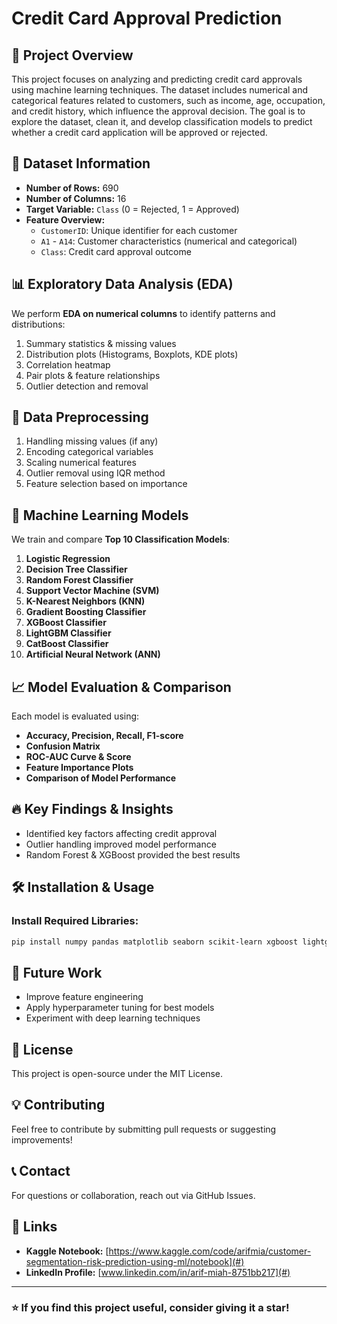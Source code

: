 # Credit Card Approval Prediction

## 📌 Project Overview
This project focuses on analyzing and predicting credit card approvals using machine learning techniques. The dataset includes numerical and categorical features related to customers, such as income, age, occupation, and credit history, which influence the approval decision. The goal is to explore the dataset, clean it, and develop classification models to predict whether a credit card application will be approved or rejected.

## 📂 Dataset Information
- **Number of Rows:** 690
- **Number of Columns:** 16
- **Target Variable:** `Class` (0 = Rejected, 1 = Approved)
- **Feature Overview:**
  - `CustomerID`: Unique identifier for each customer
  - `A1` - `A14`: Customer characteristics (numerical and categorical)
  - `Class`: Credit card approval outcome

## 📊 Exploratory Data Analysis (EDA)
We perform **EDA on numerical columns** to identify patterns and distributions:
1. Summary statistics & missing values
2. Distribution plots (Histograms, Boxplots, KDE plots)
3. Correlation heatmap
4. Pair plots & feature relationships
5. Outlier detection and removal

## 🔧 Data Preprocessing
1. Handling missing values (if any)
2. Encoding categorical variables
3. Scaling numerical features
4. Outlier removal using IQR method
5. Feature selection based on importance

## 🤖 Machine Learning Models
We train and compare **Top 10 Classification Models**:
1. **Logistic Regression**
2. **Decision Tree Classifier**
3. **Random Forest Classifier**
4. **Support Vector Machine (SVM)**
5. **K-Nearest Neighbors (KNN)**
6. **Gradient Boosting Classifier**
7. **XGBoost Classifier**
8. **LightGBM Classifier**
9. **CatBoost Classifier**
10. **Artificial Neural Network (ANN)**

## 📈 Model Evaluation & Comparison
Each model is evaluated using:
- **Accuracy, Precision, Recall, F1-score**
- **Confusion Matrix**
- **ROC-AUC Curve & Score**
- **Feature Importance Plots**
- **Comparison of Model Performance**

## 🔥 Key Findings & Insights
- Identified key factors affecting credit approval
- Outlier handling improved model performance
- Random Forest & XGBoost provided the best results

## 🛠 Installation & Usage
### Install Required Libraries:
```bash
pip install numpy pandas matplotlib seaborn scikit-learn xgboost lightgbm catboost
```


## 📌 Future Work
- Improve feature engineering
- Apply hyperparameter tuning for best models
- Experiment with deep learning techniques

## 📜 License
This project is open-source under the MIT License.

## 💡 Contributing
Feel free to contribute by submitting pull requests or suggesting improvements!

## 📞 Contact
For questions or collaboration, reach out via GitHub Issues.

## 📎 Links
- **Kaggle Notebook:** [https://www.kaggle.com/code/arifmia/customer-segmentation-risk-prediction-using-ml/notebook](#)
- **LinkedIn Profile:** [www.linkedin.com/in/arif-miah-8751bb217](#)

---
### ⭐ If you find this project useful, consider giving it a star!


